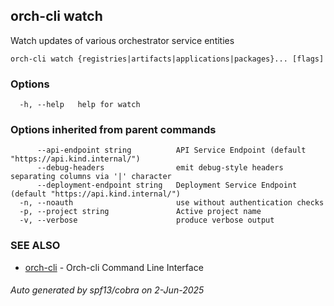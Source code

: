 ## orch-cli watch

Watch updates of various orchestrator service entities

```
orch-cli watch {registries|artifacts|applications|packages}... [flags]
```

### Options

```
  -h, --help   help for watch
```

### Options inherited from parent commands

```
      --api-endpoint string          API Service Endpoint (default "https://api.kind.internal/")
      --debug-headers                emit debug-style headers separating columns via '|' character
      --deployment-endpoint string   Deployment Service Endpoint (default "https://api.kind.internal/")
  -n, --noauth                       use without authentication checks
  -p, --project string               Active project name
  -v, --verbose                      produce verbose output
```

### SEE ALSO

* [orch-cli](orch-cli.md)	 - Orch-cli Command Line Interface

###### Auto generated by spf13/cobra on 2-Jun-2025
